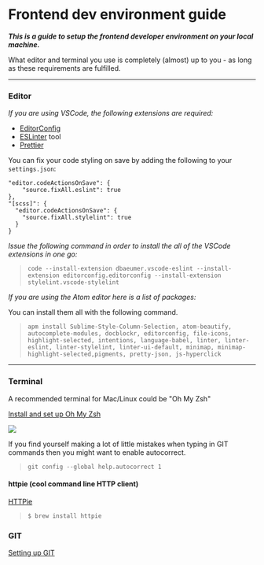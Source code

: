 # Frontend dev environment guide
**_This is a guide to setup the frontend developer environment on your local machine._**

What editor and terminal you use is completely (almost) up to you - as long as these requirements are fulfilled.

***

### Editor

_If you are using VSCode, the following extensions are required:_
* [EditorConfig](http://editorconfig.org/)
* [ESLinter](https://eslint.org/) tool
* [Prettier](https://prettier.io/)

You can fix your code styling on save by adding the following to your `settings.json`:
```
"editor.codeActionsOnSave": {
    "source.fixAll.eslint": true
},
"[scss]": {
  "editor.codeActionsOnSave": {
    "source.fixAll.stylelint": true
  }
}
```

_Issue the following command in order to install the all of the VSCode extensions in one go:_

> `code --install-extension dbaeumer.vscode-eslint --install-extension editorconfig.editorconfig --install-extension stylelint.vscode-stylelint`

_If you are using the Atom editor here is a list of packages:_

You can install them all with the following command.

> `apm install Sublime-Style-Column-Selection, atom-beautify, autocomplete-modules, docblockr, editorconfig, file-icons, highlight-selected, intentions, language-babel, linter, linter-eslint, linter-stylelint, linter-ui-default, minimap, minimap-highlight-selected,pigments, pretty-json, js-hyperclick`

***

### Terminal

A recommended terminal for Mac/Linux could be "Oh My Zsh"

[Install and set up Oh My Zsh](https://github.com/robbyrussell/oh-my-zsh)

![](https://cloud.githubusercontent.com/assets/2618447/6316862/70f58fb6-ba03-11e4-82c9-c083bf9a6574.png)

If you find yourself making a lot of little mistakes when typing in GIT commands then you might want to enable autocorrect.

> `git config --global help.autocorrect 1`

#### httpie (cool command line HTTP client) 

[HTTPie](https://httpie.org/)

> `$ brew install httpie`


### GIT 

[Setting up GIT](https://help.github.com/articles/set-up-git/#setting-up-git)
